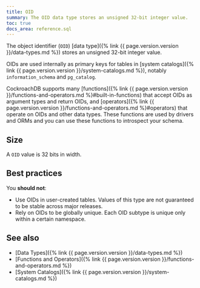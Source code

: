 ```yaml
---
title: OID
summary: The OID data type stores an unsigned 32-bit integer value.
toc: true
docs_area: reference.sql
---
```


The object identifier (`OID`) [data type]({% link {{ page.version.version }}/data-types.md %}) stores an unsigned 32-bit integer value.

OIDs are used internally as primary keys for tables in [system catalogs]({% link {{ page.version.version }}/system-catalogs.md %}), notably `information_schema` and `pg_catalog`.

CockroachDB supports many [functions]({% link {{ page.version.version }}/functions-and-operators.md %}#built-in-functions) that accept OIDs as argument types and return OIDs, and [operators]({% link {{ page.version.version }}/functions-and-operators.md %}#operators) that operate on OIDs and other data types. These functions are used by drivers and ORMs and you can use these functions to introspect your schema.

## Size

A `OID` value is 32 bits in width.

## Best practices

You **should not**:

- Use OIDs in user-created tables. Values of this type are not guaranteed to be stable across major releases.
- Rely on OIDs to be globally unique. Each OID subtype is unique only within a certain namespace.

## See also

- [Data Types]({% link {{ page.version.version }}/data-types.md %})
- [Functions and Operators]({% link {{ page.version.version }}/functions-and-operators.md %})
- [System Catalogs]({% link {{ page.version.version }}/system-catalogs.md %})
